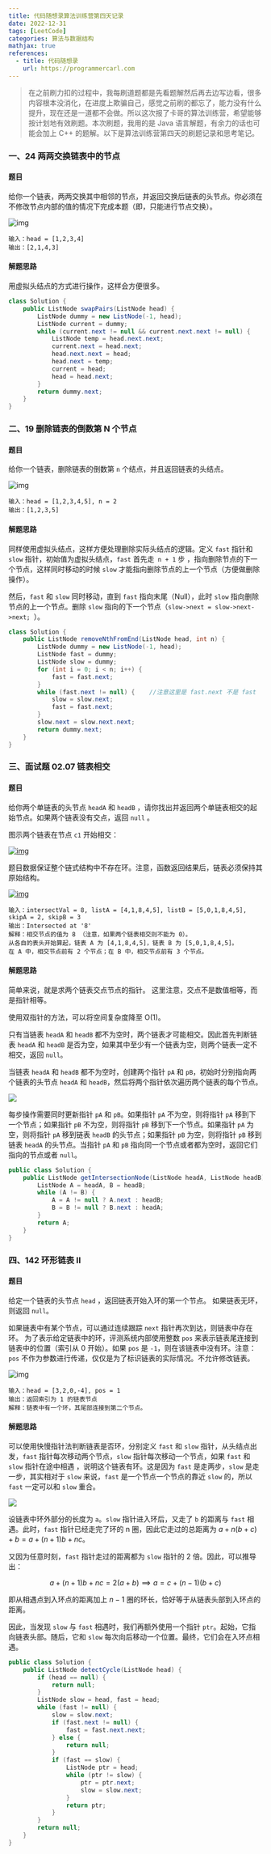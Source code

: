```yaml
---
title: 代码随想录算法训练营第四天记录
date: 2022-12-31
tags: [LeetCode]
categories: 算法与数据结构
mathjax: true
references:
  - title: 代码随想录
    url: https://programmercarl.com
---
```


> 在之前刷力扣的过程中，我每刷道题都是先看题解然后再去边写边看，很多内容根本没消化，在进度上欺骗自己，感觉之前刷的都忘了，能力没有什么提升，现在还是一道都不会做。所以这次报了卡哥的算法训练营，希望能够按计划地有效刷题。本次刷题，我用的是 Java 语言解题，有余力的话也可能会加上 C++ 的题解。以下是算法训练营第四天的刷题记录和思考笔记。

<!--more-->

### 一、24 两两交换链表中的节点

#### 题目

给你一个链表，两两交换其中相邻的节点，并返回交换后链表的头节点。你必须在不修改节点内部的值的情况下完成本题（即，只能进行节点交换）。

![img](https://assets.leetcode.com/uploads/2020/10/03/swap_ex1.jpg)

```
输入：head = [1,2,3,4]
输出：[2,1,4,3]
```

#### 解题思路

用虚拟头结点的方式进行操作，这样会方便很多。

```java
class Solution {
    public ListNode swapPairs(ListNode head) {
        ListNode dummy = new ListNode(-1, head);
        ListNode current = dummy;
        while (current.next != null && current.next.next != null) {
            ListNode temp = head.next.next;    
            current.next = head.next;        
            head.next.next = head;        
            head.next = temp;        
            current = head;					
            head = head.next;				
        }
        return dummy.next;
    }
}
```

### 二、19 删除链表的倒数第 N 个节点

#### 题目

给你一个链表，删除链表的倒数第 `n` 个结点，并且返回链表的头结点。

![img](https://assets.leetcode.com/uploads/2020/10/03/remove_ex1.jpg)

```
输入：head = [1,2,3,4,5], n = 2
输出：[1,2,3,5]
```

#### 解题思路

同样使用虚拟头结点，这样方便处理删除实际头结点的逻辑。定义 `fast` 指针和 `slow` 指针，初始值为虚拟头结点，`fast` 首先走` n + 1` 步 ，指向删除节点的下一个节点，这样同时移动的时候 `slow` 才能指向删除节点的上一个节点（方便做删除操作）。

然后，`fast` 和 `slow` 同时移动，直到 `fast` 指向末尾（Null），此时 `slow` 指向删除节点的上一个节点。删除 `slow` 指向的下一个节点（`slow->next = slow->next->next; `）。

```java
class Solution {
    public ListNode removeNthFromEnd(ListNode head, int n) {
        ListNode dummy = new ListNode(-1, head);
        ListNode fast = dummy;
        ListNode slow = dummy;
        for (int i = 0; i < n; i++) {
            fast = fast.next;
        }
        while (fast.next != null) {    //注意这里是 fast.next 不是 fast
            slow = slow.next;
            fast = fast.next;
        }
        slow.next = slow.next.next;
        return dummy.next;
    }
}
```

### 三、面试题 02.07 链表相交

#### 题目

给你两个单链表的头节点 `headA` 和 `headB` ，请你找出并返回两个单链表相交的起始节点。如果两个链表没有交点，返回 `null` 。

图示两个链表在节点 `c1` 开始相交：

[![img](https://assets.leetcode-cn.com/aliyun-lc-upload/uploads/2018/12/14/160_statement.png)](https://assets.leetcode-cn.com/aliyun-lc-upload/uploads/2018/12/14/160_statement.png)

题目数据保证整个链式结构中不存在环。注意，函数返回结果后，链表必须保持其原始结构。

[![img](https://assets.leetcode-cn.com/aliyun-lc-upload/uploads/2018/12/14/160_example_1.png)](https://assets.leetcode.com/uploads/2018/12/13/160_example_1.png)

```
输入：intersectVal = 8, listA = [4,1,8,4,5], listB = [5,0,1,8,4,5], skipA = 2, skipB = 3
输出：Intersected at '8'
解释：相交节点的值为 8 （注意，如果两个链表相交则不能为 0）。
从各自的表头开始算起，链表 A 为 [4,1,8,4,5]，链表 B 为 [5,0,1,8,4,5]。
在 A 中，相交节点前有 2 个节点；在 B 中，相交节点前有 3 个节点。
```

#### 解题思路

简单来说，就是求两个链表交点节点的指针。 这里注意，交点不是数值相等，而是指针相等。

使用双指针的方法，可以将空间复杂度降至 O(1)。

只有当链表 `headA` 和  `headB` 都不为空时，两个链表才可能相交。因此首先判断链表 `headA` 和 `headB` 是否为空，如果其中至少有一个链表为空，则两个链表一定不相交，返回 `null`。

当链表 `headA` 和 `headB` 都不为空时，创建两个指针 `pA` 和 `pB`，初始时分别指向两个链表的头节点 `headA` 和 `headB`，然后将两个指针依次遍历两个链表的每个节点。

![](https://blog.zhuangzhihao.top/img/卡哥训练营05.png)

每步操作需要同时更新指针 `pA` 和 `pB`。如果指针 `pA` 不为空，则将指针 `pA` 移到下一个节点；如果指针 `pB` 不为空，则将指针 `pB` 移到下一个节点。如果指针 `pA` 为空，则将指针 `pA` 移到链表 `headB` 的头节点；如果指针 `pB` 为空，则将指针 `pB` 移到链表 `headA` 的头节点。当指针 `pA` 和 `pB` 指向同一个节点或者都为空时，返回它们指向的节点或者 `null`。

```java
public class Solution {
    public ListNode getIntersectionNode(ListNode headA, ListNode headB) {
        ListNode A = headA, B = headB;
        while (A != B) {
            A = A != null ? A.next : headB;
            B = B != null ? B.next : headA;
        }
        return A;
    }
}
```

### 四、142 环形链表 II

#### 题目

给定一个链表的头节点 `head` ，返回链表开始入环的第一个节点。 如果链表无环，则返回 `null`。

如果链表中有某个节点，可以通过连续跟踪 `next` 指针再次到达，则链表中存在环。 为了表示给定链表中的环，评测系统内部使用整数 `pos` 来表示链表尾连接到链表中的位置（索引从 0 开始）。如果 `pos` 是 `-1`，则在该链表中没有环。注意：`pos` 不作为参数进行传递，仅仅是为了标识链表的实际情况。不允许修改链表。

![img](https://assets.leetcode.com/uploads/2018/12/07/circularlinkedlist.png)

```
输入：head = [3,2,0,-4], pos = 1
输出：返回索引为 1 的链表节点
解释：链表中有一个环，其尾部连接到第二个节点。
```

#### 解题思路

可以使用快慢指针法判断链表是否环，分别定义 `fast` 和 `slow` 指针，从头结点出发，`fast` 指针每次移动两个节点，`slow` 指针每次移动一个节点，如果 `fast` 和 `slow` 指针在途中相遇 ，说明这个链表有环。这是因为 `fast` 是走两步，`slow` 是走一步，其实相对于 `slow` 来说，`fast` 是一个节点一个节点的靠近 `slow` 的，所以 `fast` 一定可以和 `slow` 重合。

![](https://blog.zhuangzhihao.top/img/卡哥训练营06.png)

设链表中环外部分的长度为 `a`。`slow` 指针进入环后，又走了 `b` 的距离与 `fast` 相遇。此时，`fast` 指针已经走完了环的 n 圈，因此它走过的总距离为 $a+n(b+c)+b=a+(n+1)b+nc$。

又因为任意时刻，`fast` 指针走过的距离都为 `slow` 指针的 2 倍。因此，可以推导出：

$$a+(n+1)b+nc=2(a+b)⟹a=c+(n−1)(b+c)$$

即从相遇点到入环点的距离加上 $n-1$ 圈的环长，恰好等于从链表头部到入环点的距离。

因此，当发现 `slow` 与 `fast` 相遇时，我们再额外使用一个指针 `ptr`。起始，它指向链表头部。随后，它和 `slow` 每次向后移动一个位置。最终，它们会在入环点相遇。

```java
public class Solution {
    public ListNode detectCycle(ListNode head) {
        if (head == null) {
            return null;
        }
        ListNode slow = head, fast = head;
        while (fast != null) {
            slow = slow.next;
            if (fast.next != null) {
                fast = fast.next.next;
            } else {
                return null;
            }
            if (fast == slow) {
                ListNode ptr = head;
                while (ptr != slow) {
                    ptr = ptr.next;
                    slow = slow.next;
                }
                return ptr;
            }
        }
        return null;
    }
}
```



